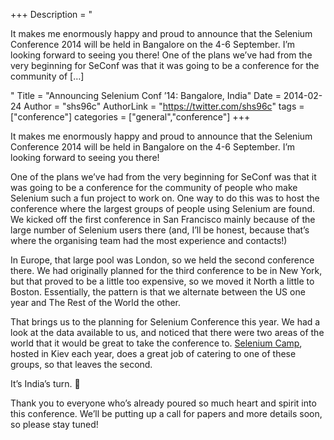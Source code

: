 +++
Description = "<p>It makes me enormously happy and proud to announce that the Selenium Conference 2014 will be held in Bangalore on the 4-6 September. I’m looking forward to seeing you there! One of the plans we’ve had from the very beginning for SeConf was that it was going to be a conference for the community of […]</p>"
Title = "Announcing Selenium Conf ’14: Bangalore, India"
Date = 2014-02-24
Author = "shs96c"
AuthorLink = "https://twitter.com/shs96c"
tags = ["conference"]
categories = ["general","conference"]
+++

<p>It makes me enormously happy and proud to announce that the Selenium Conference 2014 will be held in Bangalore on the 4-6 September. I&#8217;m looking forward to seeing you there!</p>
<p>One of the plans we&#8217;ve had from the very beginning for SeConf was that it was going to be a conference for the community of people who make Selenium such a fun project to work on. One way to do this was to host the conference where the largest groups of people using Selenium are found. We kicked off the first conference in San Francisco mainly because of the large number of Selenium users there (and, I&#8217;ll be honest, because that&#8217;s where the organising team had the most experience and contacts!)</p>
<p>In Europe, that large pool was London, so we held the second conference there. We had originally planned for the third conference to be in New York, but that proved to be a little too expensive, so we moved it North a little to Boston. Essentially, the pattern is that we alternate between the US one year and The Rest of the World the other.</p>
<p>That brings us to the planning for Selenium Conference this year. We had a look at the data available to us, and noticed that there were two areas of the world that it would be great to take the conference to. <a href="http://seleniumcamp.com/">Selenium Camp</a>, hosted in Kiev each year, does a great job of catering to one of these groups, so that leaves the second.</p>
<p>It&#8217;s India&#8217;s turn. 🙂</p>
<p>Thank you to everyone who&#8217;s already poured so much heart and spirit into this conference. We&#8217;ll be putting up a call for papers and more details soon, so please stay tuned!</p>


